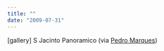 ```yaml
---
title: ""
date: "2009-07-31"
---
```


\[gallery\] S Jacinto Panoramico (via [Pedro Marques](http://flickr.com/photos/pedromarques))

